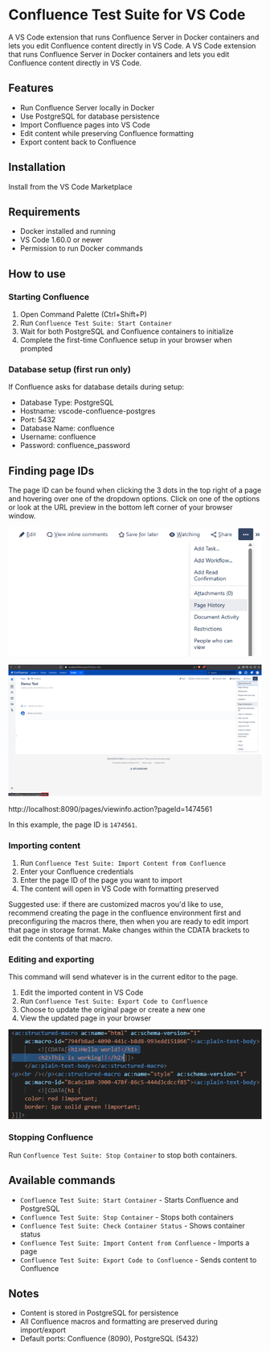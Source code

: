 # Confluence Test Suite for VS Code

A VS Code extension that runs Confluence Server in Docker containers and lets you edit Confluence content directly in VS Code.
A VS Code extension that runs Confluence Server in Docker containers and lets you edit Confluence content directly in VS Code.

## Features

- Run Confluence Server locally in Docker
- Use PostgreSQL for database persistence
- Import Confluence pages into VS Code
- Edit content while preserving Confluence formatting
- Export content back to Confluence

## Installation

Install from the VS Code Marketplace

## Requirements

- Docker installed and running
- VS Code 1.60.0 or newer
- Permission to run Docker commands

## How to use

### Starting Confluence

1. Open Command Palette (Ctrl+Shift+P)
2. Run `Confluence Test Suite: Start Container`
3. Wait for both PostgreSQL and Confluence containers to initialize
4. Complete the first-time Confluence setup in your browser when prompted

### Database setup (first run only)

If Confluence asks for database details during setup:
- Database Type: PostgreSQL
- Hostname: vscode-confluence-postgres
- Port: 5432
- Database Name: confluence
- Username: confluence
- Password: confluence_password

## Finding page IDs

The page ID can be found when clicking the 3 dots in the top right of a page and hovering over one of the dropdown options. Click on one of the options or look at the URL preview in the bottom left corner of your browser window.

![Page options menu with item selected](img/image-1.png)


![Screenshot showing where the page ID is when hovering over a menu item](img/image-2.png)

http://localhost:8090/pages/viewinfo.action?pageId=1474561

In this example, the page ID is `1474561`.

### Importing content

1. Run `Confluence Test Suite: Import Content from Confluence`
2. Enter your Confluence credentials
3. Enter the page ID of the page you want to import
4. The content will open in VS Code with formatting preserved


Suggested use: if there are customized macros you'd like to use, recommend creating the page in the confluence environment first and preconfiguring the macros there, then when you are ready to edit import that page in storage format. Make changes within the CDATA brackets to edit the contents of that macro.


### Editing and exporting

This command will send whatever is in the current editor to the page.  
1. Edit the imported content in VS Code
2. Run `Confluence Test Suite: Export Code to Confluence`
3. Choose to update the original page or create a new one
4. View the updated page in your browser


![CDATA Bracket where the Macro Contents are edited](img/image.png)

### Stopping Confluence

Run `Confluence Test Suite: Stop Container` to stop both containers.

## Available commands

- `Confluence Test Suite: Start Container` - Starts Confluence and PostgreSQL
- `Confluence Test Suite: Stop Container` - Stops both containers
- `Confluence Test Suite: Check Container Status` - Shows container status
- `Confluence Test Suite: Import Content from Confluence` - Imports a page
- `Confluence Test Suite: Export Code to Confluence` - Sends content to Confluence

## Notes

- Content is stored in PostgreSQL for persistence
- All Confluence macros and formatting are preserved during import/export
- Default ports: Confluence (8090), PostgreSQL (5432)